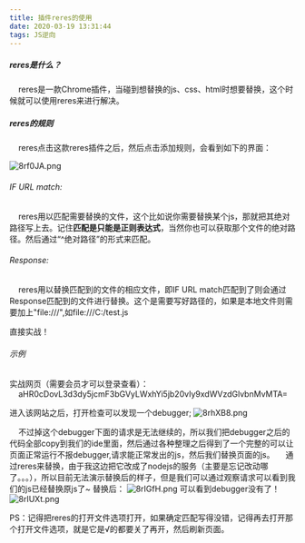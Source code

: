 ```yaml
---
title: 插件reres的使用
date: 2020-03-19 13:31:44
tags: JS逆向
---
```


##### reres是什么？
&nbsp;&nbsp;&nbsp;&nbsp;reres是一款Chrome插件，当碰到想替换的js、css、html时想要替换，这个时候就可以使用reres来进行解决。

##### reres的规则
&nbsp;&nbsp;&nbsp;&nbsp;reres点击这款reres插件之后，然后点击添加规则，会看到如下的界面：

![8rf0JA.png](https://s1.ax1x.com/2020/03/19/8rf0JA.png)

###### IF URL match:
&nbsp;&nbsp;&nbsp;&nbsp;reres用以匹配需要替换的文件，这个比如说你需要替换某个js，那就把其绝对路径写上去。记住**匹配是只能是正则表达式**，当然你也可以获取那个文件的绝对路径。然后通过“^绝对路径”的形式来匹配。

###### Response:
&nbsp;&nbsp;&nbsp;&nbsp;reres用以替换匹配到的文件的相应文件，即IF URL match匹配到了则会通过Response匹配到的文件进行替换。这个是需要写好路径的，如果是本地文件则需要加上"file:///",如file:///C:/test.js

直接实战！


###### 示例
实战网页（需要会员才可以登录查看）：
&nbsp;&nbsp;&nbsp;&nbsp;aHR0cDovL3d3dy5jcmF3bGVyLWxhYi5jb20vIy9xdWVzdGlvbnMvMTA=

进入该网站之后，打开检查可以发现一个debugger;
![8rhXB8.png](https://s1.ax1x.com/2020/03/19/8rhXB8.png)

&nbsp;&nbsp;&nbsp;&nbsp;不过掉这个debugger下面的请求是无法继续的，所以我们把debugger之后的代码全部copy到我们的ide里面，然后通过各种整理之后得到了一个完整的可以让页面正常运行不报debugger,请求能正常发出的js，然后我们替换页面的js。
&nbsp;&nbsp;&nbsp;&nbsp;通过reres来替换，由于我这边把它改成了nodejs的服务（主要是忘记改动哪了。。。），所以目前无法演示替换后的样子，但是我们可以通过观察请求可以看到我们的js已经替换原js了~
替换后：
![8rIGfH.png](https://s1.ax1x.com/2020/03/19/8rIGfH.png)
可以看到debugger没有了！
![8rIUXt.png](https://s1.ax1x.com/2020/03/19/8rIUXt.png)

PS：记得把reres的打开文件选项打开，如果确定匹配写得没错，记得再去打开那个打开文件选项，就是它是√的都要关了再开，然后刷新页面。
